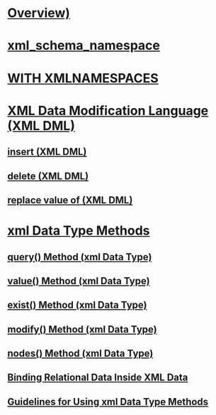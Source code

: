 # [Overview)](xml-transact-sql.md)  
# [xml_schema_namespace](xml-schema-namespace.md)  
# [WITH XMLNAMESPACES](with-xmlnamespaces.md)  
# [XML Data Modification Language (XML DML)](xml-data-modification-language-xml-dml.md)  
## [insert (XML DML)](insert-xml-dml.md)  
## [delete (XML DML)](delete-xml-dml.md)  
## [replace value of (XML DML)](replace-value-of-xml-dml.md)  
# [xml Data Type Methods](xml-data-type-methods.md)  
## [query() Method (xml Data Type)](query-method-xml-data-type.md)  
## [value() Method (xml Data Type)](value-method-xml-data-type.md)  
## [exist() Method (xml Data Type)](exist-method-xml-data-type.md)  
## [modify() Method (xml Data Type)](modify-method-xml-data-type.md)  
## [nodes() Method (xml Data Type)](nodes-method-xml-data-type.md)  
## [Binding Relational Data Inside XML Data](binding-relational-data-inside-xml-data.md)  
## [Guidelines for Using xml Data Type Methods](guidelines-for-using-xml-data-type-methods.md)  
